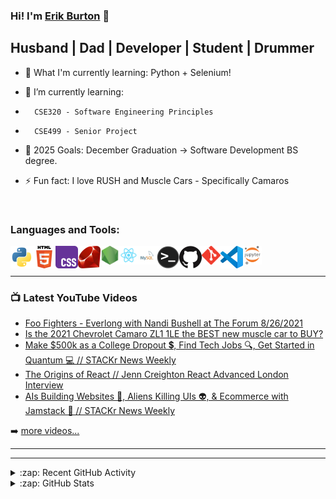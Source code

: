### Hi! I'm [Erik Burton][website] 👋

<!-- [![Website](https://img.shields.io/website?label=codeSTACKr.com&style=for-the-badge&url=https%3A%2F%2Fcodestackr.com)](https://codestackr.com)
[![Twitter Follow](https://img.shields.io/twitter/follow/codeSTACKr?color=1DA1F2&logo=twitter&style=for-the-badge)](https://twitter.com/intent/follow?original_referer=https%3A%2F%2Fgithub.com%2FcodeSTACKr&screen_name=codeSTACKr) -->

## Husband | Dad | Developer | Student | Drummer

- 🔭  What I'm currently learning: Python + Selenium!
- 🌱  I’m currently learning:
-       CSE320 - Software Engineering Principles
-       CSE499 - Senior Project

- 🥅  2025 Goals: December Graduation -> Software Development BS degree.
  
- ⚡  Fun fact: I love RUSH and Muscle Cars - Specifically Camaros 

<!-- ### Connect with me:

[<img align="left" alt="ErikBurton.com width="22px" src="https://raw.githubusercontent.com/iconic/open-iconic/master/svg/globe.svg" />][website]
[<img align="left" alt="ErikBurton | YouTube" width="22px" src="https://cdn.jsdelivr.net/npm/simple-icons@v3/icons/youtube.svg" />][youtube]
[<img align="left" alt="ErikBurton | Twitter" width="22px" src="https://cdn.jsdelivr.net/npm/simple-icons@v3/icons/twitter.svg" />][twitter]
[<img align="left" alt="ErikBurton | LinkedIn" width="22px" src="https://cdn.jsdelivr.net/npm/simple-icons@v3/icons/linkedin.svg" />][linkedin]
[<img align="left" alt="ErikBurton | Instagram" width="22px" src="https://cdn.jsdelivr.net/npm/simple-icons@v3/icons/instagram.svg" />][instagram] -->

<br />

### Languages and Tools:
<img align="left" alt="Python" width="36px" src="https://raw.githubusercontent.com/github/explore/80688e429a7d4ef2fca1e82350fe8e3517d3494d/topics/python/python.png" />
<img align="left" alt="HTML" width="36px" src="https://raw.githubusercontent.com/github/explore/80688e429a7d4ef2fca1e82350fe8e3517d3494d/topics/html/html.png" />
<img align="left" alt="CSS" width="36px" src="https://raw.githubusercontent.com/github/explore/80688e429a7d4ef2fca1e82350fe8e3517d3494d/topics/css/css.png" />
<img align="left" alt="Ruby" width="36px" src="https://raw.githubusercontent.com/github/explore/80688e429a7d4ef2fca1e82350fe8e3517d3494d/topics/ruby/ruby.png" />
<img align="left" height="30" src="https://raw.githubusercontent.com/github/explore/80688e429a7d4ef2fca1e82350fe8e3517d3494d/topics/nodejs/nodejs.png">
<img align="left" height="30" src="https://raw.githubusercontent.com/github/explore/80688e429a7d4ef2fca1e82350fe8e3517d3494d/topics/react/react.png">  
<img align="left" height="30" src="https://raw.githubusercontent.com/github/explore/80688e429a7d4ef2fca1e82350fe8e3517d3494d/topics/mysql/mysql.png">  
<img align="left" alt="Terminal" width="36px" src="https://raw.githubusercontent.com/github/explore/80688e429a7d4ef2fca1e82350fe8e3517d3494d/topics/terminal/terminal.png" />
<img align="left" alt="GitHub" width="36px" src="https://raw.githubusercontent.com/github/explore/78df643247d429f6cc873026c0622819ad797942/topics/github/github.png" />
<img align="left" height="30" src="https://raw.githubusercontent.com/github/explore/80688e429a7d4ef2fca1e82350fe8e3517d3494d/topics/git/git.png">
<img align="left" alt="Visual Studio Code" width="36px" src="https://raw.githubusercontent.com/github/explore/78df643247d429f6cc873026c0622819ad797942/topics/visual-studio-code/visual-studio-code.png" />
<img align="left" height="30" src="https://raw.githubusercontent.com/github/explore/80688e429a7d4ef2fca1e82350fe8e3517d3494d/topics/jupyter-notebook/jupyter-notebook.png">
<br />
<br />

---

### 📺 Latest YouTube Videos

<!-- YOUTUBE:START -->
- [Foo Fighters - Everlong with Nandi Bushell at The Forum 8/26/2021](https://youtu.be/2bgsARH_1aw)
- [Is the 2021 Chevrolet Camaro ZL1 1LE the BEST new muscle car to BUY?](https://youtu.be/NHWxcuBLPyk)
- [Make $500k as a College Dropout 💲, Find Tech Jobs 🔍, Get Started in Quantum 💻 // STACKr News Weekly](https://www.youtube.com/watch?v=OttkdpbSchQ)
- [The Origins of React // Jenn Creighton React Advanced London Interview](https://www.youtube.com/watch?v=lIJHjamOPfM)
- [AIs Building Websites 🤖, Aliens Killing UIs 👽, & Ecommerce with Jamstack 🛒 // STACKr News Weekly](https://www.youtube.com/watch?v=Q7-f99kYr60)
<!-- YOUTUBE:END -->

➡️ [more videos...](https://www.youtube.com/channel/UCSWglljU-1VcST7Yg1DYxaA)

---

<!-- ### 📕 Latest Blog Posts -->

<!-- BLOG-POST-LIST:START -->
<!-- - [How To Pass Application Tracking Systems (ATS) & Get Interviews - Resume Tips for Software Developer](https://dev.to/codestackr/how-to-pass-application-tracking-systems-ats-get-interviews-resume-tips-for-software-developer-4bmo)
- [Microinteractions: Password Validation Animation](https://dev.to/codestackr/microinteractions-password-validation-animation-5629)
- [Notion + YouTube - A Powerful Combination for Productivity](https://dev.to/codestackr/notion-youtube-a-powerful-combination-for-productivity-1def)
- [Regular Expressions (RegEx) Crash Course](https://dev.to/codestackr/regular-expressions-regex-crash-course-248n)
- [Emmet Part 2 - Advanced](https://dev.to/codestackr/emmet-part-2-advanced-4c65) -->
<!-- BLOG-POST-LIST:END -->

<!-- ➡️ [more blog posts...](https://codestackr.com) -->

---

<details>
  <summary>:zap: Recent GitHub Activity</summary>
  
<!--START_SECTION:activity-->
<!-- 1. 🗣 Commented on [#2](https://github.com/ErikBurton/portfolio-sass/issues/2) in [codeSTACKr/portfolio-sass](https://github.com/ErikBurton/portfolio-sass)
2. ❗️ Closed issue [#2](https://github.com/ErikBurton/portfolio-sass/issues/2) in [codeSTACKr/portfolio-sass](https://github.com/ErikBurton/portfolio-sass)
3. ❌ Closed PR [#11](https://github.com/ErikBurton/free-developer-resources/pull/11) in [codeSTACKr/free-developer-resources](https://github.com/codeSTACKr/free-developer-resources)
4. 🗣 Commented on [#11](https://github.com/ErikBurton/free-developer-resources/issues/11) in [codeSTACKr/free-developer-resources](https://github.com/codeSTACKr/free-developer-resources)
5. 🎉 Merged PR [#10](https://github.com/ErikBurton/free-developer-resources/pull/10) in [codeSTACKr/free-developer-resources](https://github.com/codeSTACKr/free-developer-resources) -->
<!--END_SECTION:activity-->

</details>

<details>
  <summary>:zap: GitHub Stats</summary>

  <img align="left" alt="ErikBurton's GitHub Stats" src="https://github-readme-stats.ErikBurton.vercel.app/api?username=codeSTACKr&show_icons=true&hide_border=true" />

</details>

[website]: https://github.com/ErikBurton
[course]: https://www.youtube.com/watch?v=-0exw-9YJBo&t=2644s
<!-- [twitter]: https://twitter.com/codeSTACKr -->
[youtube]: https://www.youtube.com/channel/UCxcSlHX-YX0Ewsewc94hTdg
<!-- [instagram]: https://instagram.com/codeSTACKr -->
[linkedin]: https://www.linkedin.com/in/erikburton1/
[webdevplaylist]: https://www.youtube.com/playlist?list=PLA2nkCzoxsggJbVhFDyepDXI3FvtdL2lw
[jsplaylist]: https://www.youtube.com/playlist?list=PLA2nkCzoxsgguJw9YNIoDhn2-qZ8FqlDM
[cssplaylist]: https://www.youtube.com/playlist?list=PLA2nkCzoxsgjzGtLuzoTZXLCxGVYdf8K7
[postmanplaylist]: https://www.youtube.com/playlist?list=PLA2nkCzoxsghkrlbgEkdI-zqNucJA-Hoi
